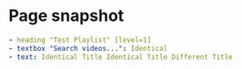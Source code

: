 # Page snapshot

```yaml
- heading "Test Playlist" [level=1]
- textbox "Search videos...": Identical
- text: Identical Title Identical Title Different Title
```